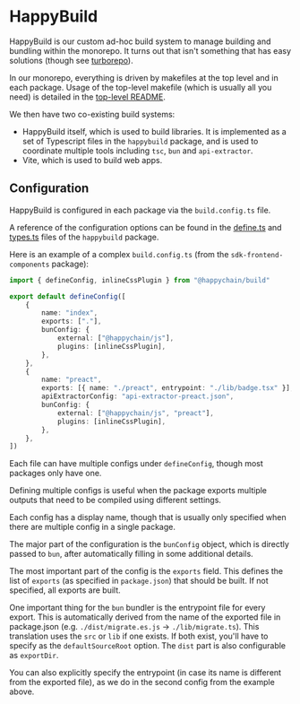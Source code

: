 # HappyBuild

HappyBuild is our custom ad-hoc build system to manage building and bundling within the monorepo.
It turns out that isn't something that has easy solutions (though see [turborepo](https://turbo.build)).

In our monorepo, everything is driven by makefiles at the top level and in each package. Usage of
the top-level makefile (which is usually all you need) is detailed in the [top-level
README](/README.md).

We then have two co-existing build systems:
- HappyBuild itself, which is used to build libraries. It is implemented as a set of Typescript files
  in the `happybuild` package, and is used to coordinate multiple tools including `tsc`, `bun` and
  `api-extractor`.
- Vite, which is used to build web apps.

## Configuration

HappyBuild is configured in each package via the `build.config.ts` file.

A reference of the configuration options can be found in the
[define.ts](/packages/happybuild/lib/config/define.ts) and
[types.ts](/packages/happybuild/lib/config/types.ts) files of the `happybuild` package.

Here is an example of a complex `build.config.ts` (from the `sdk-frontend-components` package):

```typescript
import { defineConfig, inlineCssPlugin } from "@happychain/build"

export default defineConfig([
    {
        name: "index",
        exports: ["."],
        bunConfig: {
            external: ["@happychain/js"],
            plugins: [inlineCssPlugin],
        },
    },
    {
        name: "preact",
        exports: [{ name: "./preact", entrypoint: "./lib/badge.tsx" }],
        apiExtractorConfig: "api-extractor-preact.json",
        bunConfig: {
            external: ["@happychain/js", "preact"],
            plugins: [inlineCssPlugin],
        },
    },
])
```

Each file can have multiple configs under `defineConfig`, though most packages only have one.

Defining multiple configs is useful when the package exports multiple outputs that need to be
compiled using different settings.

Each config has a display name, though that is usually only specified when there are multiple config
in a single package.

The major part of the configuration is the `bunConfig` object, which is directly passed to `bun`,
after automatically filling in some additional details.

The most important part of the config is the `exports` field. This defines the list of `exports` (as
specified in `package.json`) that should be built. If not specified, all exports are built.

One important thing for the `bun` bundler is the entrypoint file for every export. This is
automatically derived from the name of the exported file in package.json (e.g.
`./dist/migrate.es.js` → `./lib/migrate.ts`). This translation uses the `src` or `lib` if one
exists. If both exist, you'll have to specify as the `defaultSourceRoot` option. The `dist` part is
also configurable as `exportDir`.

You can also explicitly specify the entrypoint (in case its name is different from the exported
file), as we do in the second config from the example above.
